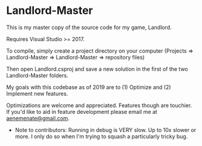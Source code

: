 # Landlord-Master
This is my master copy of the source code for my game, Landlord.

Requires Visual Studio >= 2017.

To compile, simply create a project directory on your computer (Projects => Landlord-Master => Landlord-Master => repository files)

Then open Landlord.csproj and save a new solution in the first of the two Landlord-Master folders.

My goals with this codebase as of 2019 are to (1) Optimize and (2) Implement new features. 

Optimizations are welcome and appreciated. Features though are touchier. If you'd like
to aid in feature development please email me at aenemenate@gmail.com.

* Note to contributors: Running in debug is VERY slow. Up to 10x slower or more. I only do so when I'm trying to squash a particularly tricky bug.
